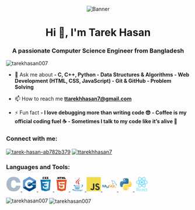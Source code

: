 <p align="center">
  <img src="https://media.licdn.com/dms/image/v2/D4E16AQHB_UW1O27gfA/profile-displaybackgroundimage-shrink_350_1400/B4EZi5aQ6QHoAY-/0/1755457329913?e=1758153600&v=beta&t=96LxSTmMZOusiGTQgj918laS5G04zmR19Na2DpSL0uM" alt="Banner" />
</p>
<h1 align="center">Hi 👋, I'm Tarek Hasan</h1>
<h3 align="center">A passionate Computer Science Engineer from Bangladesh</h3>

<p align="left"> <img src="https://komarev.com/ghpvc/?username=tarekhasan007&label=Profile%20views&color=0e75b6&style=flat" alt="tarekhasan007" /> </p>

- 💬 Ask me about **- C, C++, Python - Data Structures & Algorithms - Web Development (HTML, CSS, JavaScript) - Git & GitHub - Problem Solving**

- 📫 How to reach me **ttarekhhasan7@gmail.com**

- ⚡ Fun fact **- I love debugging more than writing code 😎 - Coffee is my official coding fuel ☕ - Sometimes I talk to my code like it’s alive 🤖**

<h3 align="left">Connect with me:</h3>
<p align="left">
<a href="https://linkedin.com/in/tarek-hasan-ab782b379" target="blank"><img align="center" src="https://raw.githubusercontent.com/rahuldkjain/github-profile-readme-generator/master/src/images/icons/Social/linked-in-alt.svg" alt="tarek-hasan-ab782b379" height="30" width="40" /></a>
<a href="https://www.hackerrank.com/ttarekhhasan7" target="blank"><img align="center" src="https://raw.githubusercontent.com/rahuldkjain/github-profile-readme-generator/master/src/images/icons/Social/hackerrank.svg" alt="ttarekhhasan7" height="30" width="40" /></a>
</p>

<h3 align="left">Languages and Tools:</h3>
<p align="left"> <a href="https://www.cprogramming.com/" target="_blank" rel="noreferrer"> <img src="https://raw.githubusercontent.com/devicons/devicon/master/icons/c/c-original.svg" alt="c" width="40" height="40"/> </a> <a href="https://www.w3schools.com/cpp/" target="_blank" rel="noreferrer"> <img src="https://raw.githubusercontent.com/devicons/devicon/master/icons/cplusplus/cplusplus-original.svg" alt="cplusplus" width="40" height="40"/> </a> <a href="https://www.w3schools.com/css/" target="_blank" rel="noreferrer"> <img src="https://raw.githubusercontent.com/devicons/devicon/master/icons/css3/css3-original-wordmark.svg" alt="css3" width="40" height="40"/> </a> <a href="https://www.w3.org/html/" target="_blank" rel="noreferrer"> <img src="https://raw.githubusercontent.com/devicons/devicon/master/icons/html5/html5-original-wordmark.svg" alt="html5" width="40" height="40"/> </a> <a href="https://www.java.com" target="_blank" rel="noreferrer"> <img src="https://raw.githubusercontent.com/devicons/devicon/master/icons/java/java-original.svg" alt="java" width="40" height="40"/> </a> <a href="https://developer.mozilla.org/en-US/docs/Web/JavaScript" target="_blank" rel="noreferrer"> <img src="https://raw.githubusercontent.com/devicons/devicon/master/icons/javascript/javascript-original.svg" alt="javascript" width="40" height="40"/> </a> <a href="https://www.mysql.com/" target="_blank" rel="noreferrer"> <img src="https://raw.githubusercontent.com/devicons/devicon/master/icons/mysql/mysql-original-wordmark.svg" alt="mysql" width="40" height="40"/> </a> <a href="https://www.python.org" target="_blank" rel="noreferrer"> <img src="https://raw.githubusercontent.com/devicons/devicon/master/icons/python/python-original.svg" alt="python" width="40" height="40"/> </a> <a href="https://reactjs.org/" target="_blank" rel="noreferrer"> <img src="https://raw.githubusercontent.com/devicons/devicon/master/icons/react/react-original-wordmark.svg" alt="react" width="40" height="40"/> </a> </p>

<p><img align="left" src="https://github-readme-stats.vercel.app/api/top-langs?username=tarekhasan007&show_icons=true&locale=en&layout=compact" alt="tarekhasan007" /></p>

<p>&nbsp;<img align="center" src="https://github-readme-stats.vercel.app/api?username=tarekhasan007&show_icons=true&locale=en" alt="tarekhasan007" /></p>
